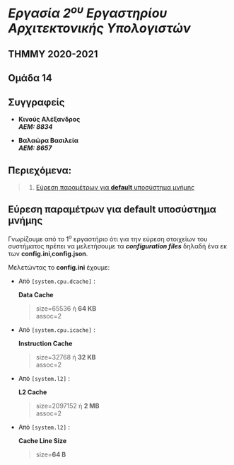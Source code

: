 # _Εργασία 2<sup>ου</sup> Εργαστηρίου Αρχιτεκτονικής Υπολογιστών_

## ΤΗΜΜΥ 2020-2021

## Ομάδα 14

## Συγγραφείς 
- **Κινούς Αλέξανδρος**  
***ΑΕΜ: 8834***

- **Βαλαώρα Βασιλεία**  
***ΑΕΜ: 8657***

## Περιεχόμενα:
> 1. [Εύρεση παραμέτρων για **default** υποσύστημα μνήμης](#εύρεση-παραμέτρων-για-default-υποσύστημα-μνήμης)



## Εύρεση παραμέτρων για **default** υποσύστημα μνήμης

Γνωρίζουμε από το 1<sup>ο</sup> εργαστήριο ότι για την εύρεση στοιχείων του συστήματος πρέπει να μελετήσουμε τα ***configuration files*** δηλαδή ένα εκ των **config.ini**,**config.json**.

Μελετώντας το **config.ini** έχουμε:

  - Από `[system.cpu.dcache]` : 
   
      **Data Cache**

       > size=65536 ή **64 KB**   
       > assoc=2
       
       
  - Από `[system.cpu.icache]` : 
   
      **Instruction Cache**

       > size=32768 ή **32 KB**    
       > assoc=2
       
       
       
  - Από `[system.l2]` : 
   
      **L2 Cache**

       > size=2097152 ή **2 MB**    
       > assoc=2
       
       
       
  - Από `[system.l2]` : 
   
      **Cache Line Size**

       > size=**64 B**
       
